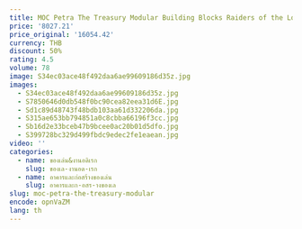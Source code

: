 ```yaml
---
title: MOC Petra The Treasury Modular Building Blocks Raiders of the Lost Ark เกมฉากปราสาทสถาปัตยกรรมอิฐของเล่นผู้ใหญ่ของขวัญ
price: '8027.21'
price_original: '16054.42'
currency: THB
discount: 50%
rating: 4.5
volume: 78
image: S34ec03ace48f492daa6ae99609186d35z.jpg
images:
  - S34ec03ace48f492daa6ae99609186d35z.jpg
  - S7850646d0db548f0bc90cea82eea31d6E.jpg
  - Sd1c89d48743f48bdb103aa61d332206da.jpg
  - S315ae653bb794851a0c8cbba66196f3cc.jpg
  - Sb16d2e33bceb47b9bcee0ac20b01d5dfo.jpg
  - S399728bc329d499fbdc9edec2fe1eaean.jpg
video: ''
categories:
  - name: ของเล่น&งานอดิเรก
    slug: ของเล-งานอด-เรก
  - name: อาคารและก่อสร้างของเล่น
    slug: อาคารและก-อสร-างของเล
slug: moc-petra-the-treasury-modular
encode: opnVaZM
lang: th
---
```

  